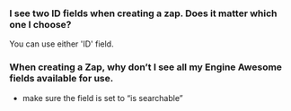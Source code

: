 ### I see two ID fields when creating a zap. Does it matter which one I choose?

You can use either 'ID' field. 

### When creating a Zap, why don’t I see all my Engine Awesome fields available for use. 
- make sure the field is set to “is searchable”
